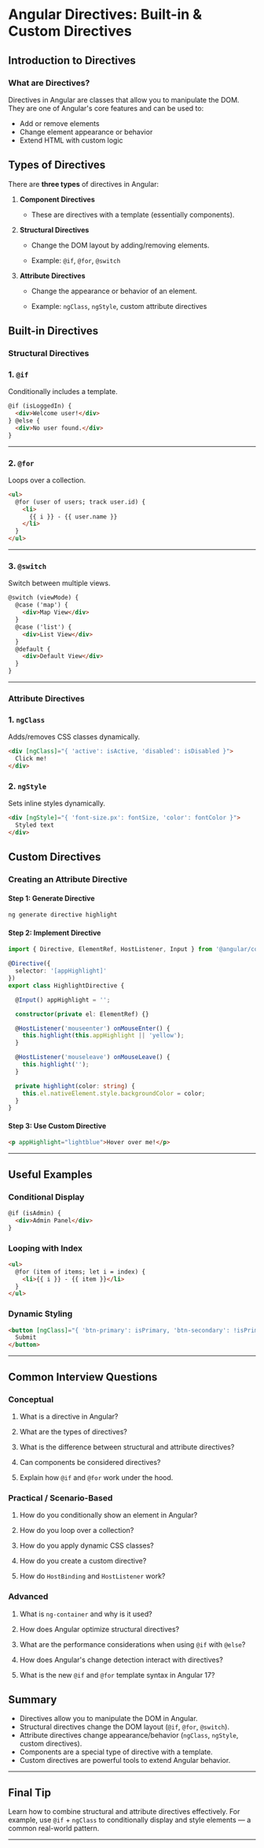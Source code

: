 # Angular Directives: Built-in & Custom Directives

## Introduction to Directives

### What are Directives?

Directives in Angular are classes that allow you to manipulate the DOM. They are one of Angular's core features and can be used to:

- Add or remove elements
- Change element appearance or behavior
- Extend HTML with custom logic

## Types of Directives

There are **three types** of directives in Angular:

1. **Component Directives**
    
    - These are directives with a template (essentially components).
        
2. **Structural Directives**
    
    - Change the DOM layout by adding/removing elements.
        
    - Example: `@if`, `@for`, `@switch`
        
3. **Attribute Directives**
    
    - Change the appearance or behavior of an element.
        
    - Example: `ngClass`, `ngStyle`, custom attribute directives
## Built-in Directives

### Structural Directives

### 1. `@if`

Conditionally includes a template.

```html
@if (isLoggedIn) {
  <div>Welcome user!</div>
} @else {
  <div>No user found.</div>
}
```

---

### 2. `@for`

Loops over a collection.

```html
<ul>
  @for (user of users; track user.id) {
    <li>
      {{ i }} - {{ user.name }}
    </li>
  }
</ul>
```

---

### 3. `@switch`

Switch between multiple views.

```html
@switch (viewMode) {
  @case ('map') {
    <div>Map View</div>
  }
  @case ('list') {
    <div>List View</div>
  }
  @default {
    <div>Default View</div>
  }
}
```

---

### Attribute Directives

### 1. `ngClass`

Adds/removes CSS classes dynamically.

```html
<div [ngClass]="{ 'active': isActive, 'disabled': isDisabled }">
  Click me!
</div>
```

### 2. `ngStyle`

Sets inline styles dynamically.

```html
<div [ngStyle]="{ 'font-size.px': fontSize, 'color': fontColor }">
  Styled text
</div>
```

## Custom Directives

### Creating an Attribute Directive

#### Step 1: Generate Directive

```bash
ng generate directive highlight
```

#### Step 2: Implement Directive

```typescript
import { Directive, ElementRef, HostListener, Input } from '@angular/core';

@Directive({
  selector: '[appHighlight]'
})
export class HighlightDirective {

  @Input() appHighlight = '';

  constructor(private el: ElementRef) {}

  @HostListener('mouseenter') onMouseEnter() {
    this.highlight(this.appHighlight || 'yellow');
  }

  @HostListener('mouseleave') onMouseLeave() {
    this.highlight('');
  }

  private highlight(color: string) {
    this.el.nativeElement.style.backgroundColor = color;
  }
}
```

#### Step 3: Use Custom Directive

```html
<p appHighlight="lightblue">Hover over me!</p>
```

---

## Useful Examples

### Conditional Display

```html
@if (isAdmin) {
  <div>Admin Panel</div>
}
```

### Looping with Index

```html
<ul>
  @for (item of items; let i = index) {
    <li>{{ i }} - {{ item }}</li>
  }
</ul>
```

### Dynamic Styling

```html
<button [ngClass]="{ 'btn-primary': isPrimary, 'btn-secondary': !isPrimary }">
  Submit
</button>
```

---

## Common Interview Questions

### Conceptual

1. What is a directive in Angular?

2. What are the types of directives?

3. What is the difference between structural and attribute directives?

4. Can components be considered directives?

5. Explain how `@if` and `@for` work under the hood.

### Practical / Scenario-Based

1. How do you conditionally show an element in Angular?

2. How do you loop over a collection?

3. How do you apply dynamic CSS classes?

4. How do you create a custom directive?

5. How do `HostBinding` and `HostListener` work?


### Advanced

1. What is `ng-container` and why is it used?

2. How does Angular optimize structural directives?

3. What are the performance considerations when using `@if` with `@else`?

4. How does Angular's change detection interact with directives?

5. What is the new `@if` and `@for` template syntax in Angular 17?

## Summary

- Directives allow you to manipulate the DOM in Angular.
- Structural directives change the DOM layout (`@if`, `@for`, `@switch`).
- Attribute directives change appearance/behavior (`ngClass`, `ngStyle`, custom directives).
- Components are a special type of directive with a template.
- Custom directives are powerful tools to extend Angular behavior.

---

## Final Tip

Learn how to combine structural and attribute directives effectively. For example, use `@if` + `ngClass` to conditionally display and style elements — a common real-world pattern.

---